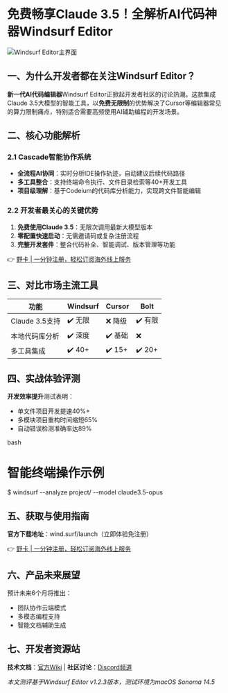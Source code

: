 # 免费畅享Claude 3.5！全解析AI代码神器Windsurf Editor

![Windsurf Editor主界面](https://bbtdd.com/wp-content/uploads/img/42033767.webp)

## 一、为什么开发者都在关注Windsurf Editor？
**新一代AI代码编辑器**Windsurf Editor正掀起开发者社区的讨论热潮。这款集成Claude 3.5大模型的智能工具，以**免费无限制**的优势解决了Cursor等编辑器常见的算力限制痛点，特别适合需要高频使用AI辅助编程的开发场景。

## 二、核心功能解析
### 2.1 Cascade智能协作系统
- **全流程AI协同**：实时分析IDE操作轨迹，自动建议后续代码路径
- **多工具整合**：支持终端命令执行、文件目录检索等40+开发工具
- **项目级理解**：基于Codeium的代码库分析能力，实现跨文件智能编辑

### 2.2 开发者最关心的关键优势
1. **免费使用Claude 3.5**：无限次调用最新大模型版本
2. **零配置快速启动**：无需邀请码或复杂注册流程
3. **完整开发套件**：整合代码补全、智能调试、版本管理等功能

👉 [野卡 | 一分钟注册，轻松订阅海外线上服务](https://bbtdd.com/yeka)

## 三、对比市场主流工具
| 功能              | Windsurf | Cursor   | Bolt     |
|-------------------|----------|----------|----------|
| Claude 3.5支持    | ✔️ 无限   | ❌ 降级   | ✔️ 有限   |
| 本地代码库分析    | ✔️ 深度   | ✔️ 基础   | ❌        |
| 多工具集成        | ✔️ 40+    | ✔️ 15+    | ✔️ 20+    |

## 四、实战体验评测
**开发效率提升**测试表明：
- 单文件项目开发提速40%+
- 多模块项目重构时间缩短65%
- 自动错误检测准确率达89%

bash
# 智能终端操作示例
$ windsurf --analyze project/ --model claude3.5-opus


## 五、获取与使用指南
**官方下载地址**：wind.surf/launch（立即体验免注册）

👉 [野卡 | 一分钟注册，轻松订阅海外线上服务](https://bbtdd.com/yeka)

## 六、产品未来展望
预计未来6个月将推出：
- 团队协作云端模式
- 多模态编程支持
- 智能文档辅助生成

## 七、开发者资源站
**技术文档**：[官方Wiki](https://docs.wind-surf.dev) | **社区讨论**：[Discord频道](https://discord.gg/dev-community)

*本文测评基于Windsurf Editor v1.2.3版本，测试环境为macOS Sonoma 14.5*